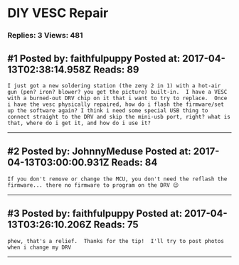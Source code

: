# DIY VESC Repair

### Replies: 3 Views: 481

## \#1 Posted by: faithfulpuppy Posted at: 2017-04-13T02:38:14.958Z Reads: 89

```
I just got a new soldering station (the zeny 2 in 1) with a hot-air gun (pen? iron? blower? you get the picture) built-in.  I have a VESC with a burned-out DRV chip on it that i want to try to replace.  Once i have the vesc physically repaired, how do i flash the firmware/set up the software again? I think i need some special USB thing to connect straight to the DRV and skip the mini-usb port, right? what is that, where do i get it, and how do i use it?
```

---
## \#2 Posted by: JohnnyMeduse Posted at: 2017-04-13T03:00:00.931Z Reads: 84

```
If you don't remove or change the MCU, you don't need the reflash the firmware... there no firmware to program on the DRV 😉
```

---
## \#3 Posted by: faithfulpuppy Posted at: 2017-04-13T03:26:10.206Z Reads: 75

```
phew, that's a relief.  Thanks for the tip!  I'll try to post photos when i change my DRV
```

---
